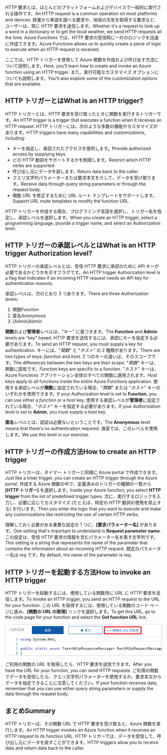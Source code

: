 <span data-ttu-id="48b09-101">HTTP 要求とは、ほとんどのプラットフォームおよびデバイスで一般的に実行される操作です。</span><span class="sxs-lookup"><span data-stu-id="48b09-101">An HTTP request is a common operation on most platforms and devices.</span></span> <span data-ttu-id="48b09-102">辞書から単語を調べる要求や、地域の天気を取得する要求など、ユーザーは、常に HTTP 要求を送信します。</span><span class="sxs-lookup"><span data-stu-id="48b09-102">Whether it's a request to look up a word in a dictionary or to get the local weather, we send HTTP requests all the time.</span></span> <span data-ttu-id="48b09-103">Azure Functions では、HTTP 要求の受信時に一片のロジックを迅速に作成できます。</span><span class="sxs-lookup"><span data-stu-id="48b09-103">Azure Functions allows us to quickly create a piece of logic to execute when an HTTP request is received.</span></span>

<span data-ttu-id="48b09-104">ここでは、HTTP トリガーを使用して Azure 関数を作成および呼び出す方法について説明します。</span><span class="sxs-lookup"><span data-stu-id="48b09-104">Here, you'll learn how to create and invoke an Azure function using an HTTP trigger.</span></span> <span data-ttu-id="48b09-105">また、実行可能なカスタマイズ オプションについても説明します。</span><span class="sxs-lookup"><span data-stu-id="48b09-105">You'll also explore some of the customization options that are available.</span></span>

## <a name="what-is-an-http-trigger"></a><span data-ttu-id="48b09-106">HTTP トリガーとは</span><span class="sxs-lookup"><span data-stu-id="48b09-106">What is an HTTP trigger?</span></span>

<span data-ttu-id="48b09-107">HTTP トリガーとは、HTTP 要求を受け取ったときに関数を実行するトリガーです。</span><span class="sxs-lookup"><span data-stu-id="48b09-107">An HTTP trigger is a trigger that executes a function when it receives an HTTP request.</span></span> <span data-ttu-id="48b09-108">HTTP トリガーには、次のような多数の機能やカスタマイズがあります。</span><span class="sxs-lookup"><span data-stu-id="48b09-108">HTTP triggers have many capabilities and customizations, including:</span></span>

- <span data-ttu-id="48b09-109">キーを指定し、承認されたアクセスを提供します。</span><span class="sxs-lookup"><span data-stu-id="48b09-109">Provide authorized access by supplying keys.</span></span>
- <span data-ttu-id="48b09-110">どの HTTP 動詞をサポートするかを制限します。</span><span class="sxs-lookup"><span data-stu-id="48b09-110">Restrict which HTTP verbs are supported.</span></span>
- <span data-ttu-id="48b09-111">呼び出し元にデータを戻します。</span><span class="sxs-lookup"><span data-stu-id="48b09-111">Return data back to the caller.</span></span>
- <span data-ttu-id="48b09-112">クエリ文字列パラメーターまたは要求本文を介して、データを受け取ります。</span><span class="sxs-lookup"><span data-stu-id="48b09-112">Receive data through query string parameters or through the request body.</span></span>
- <span data-ttu-id="48b09-113">関数 URL を修正するために URL ルート テンプレートをサポートします。</span><span class="sxs-lookup"><span data-stu-id="48b09-113">Support URL route templates to modify the function URL.</span></span>

<span data-ttu-id="48b09-114">HTTP トリガーを作成する場合、プログラミング言語を選択し、トリガー名を指定し、承認レベルを選択します。</span><span class="sxs-lookup"><span data-stu-id="48b09-114">When you create an HTTP trigger, select a programming language, provide a trigger name, and select an Authorization level.</span></span>

## <a name="what-is-an-http-trigger-authorization-level"></a><span data-ttu-id="48b09-115">HTTP トリガーの承認レベルとは</span><span class="sxs-lookup"><span data-stu-id="48b09-115">What is an HTTP trigger Authorization level?</span></span>

<span data-ttu-id="48b09-116">HTTP トリガーの承認レベルとは、受信 HTTP 要求に承認のために API キーが必要であるかどうかを示すフラグです。</span><span class="sxs-lookup"><span data-stu-id="48b09-116">An HTTP trigger Authorization level is a flag that indicates if an incoming HTTP request needs an API key for authentication reasons.</span></span>

<span data-ttu-id="48b09-117">承認レベルは、次のとおり 3 つあります。</span><span class="sxs-lookup"><span data-stu-id="48b09-117">There are three Authorization levels:</span></span>

1. <span data-ttu-id="48b09-118">関数</span><span class="sxs-lookup"><span data-stu-id="48b09-118">Function</span></span>
2. <span data-ttu-id="48b09-119">匿名</span><span class="sxs-lookup"><span data-stu-id="48b09-119">Anonymous</span></span>
3. <span data-ttu-id="48b09-120">[Admin]</span><span class="sxs-lookup"><span data-stu-id="48b09-120">Admin</span></span>

<span data-ttu-id="48b09-121">**関数**および**管理者**レベルは、"キー" に基づきます。</span><span class="sxs-lookup"><span data-stu-id="48b09-121">The **Function** and **Admin** levels are "key" based.</span></span> <span data-ttu-id="48b09-122">HTTP 要求を送信するには、承認にキーを指定する必要があります。</span><span class="sxs-lookup"><span data-stu-id="48b09-122">To send an HTTP request, you must supply a key for authentication.</span></span> <span data-ttu-id="48b09-123">キーには、"*関数*" と "*ホスト*" の 2 種類があります。</span><span class="sxs-lookup"><span data-stu-id="48b09-123">There are two types of keys: *function* and *host*.</span></span> <span data-ttu-id="48b09-124">2 つのキーの違いは、そのスコープです。</span><span class="sxs-lookup"><span data-stu-id="48b09-124">The differences between the two keys are their scope.</span></span> <span data-ttu-id="48b09-125">"*関数*" キーは、関数に固有です。</span><span class="sxs-lookup"><span data-stu-id="48b09-125">*Function* keys are specific to a function.</span></span> <span data-ttu-id="48b09-126">"*ホスト*" キーは、Azure Functions アプリケーション全体のすべての関数に適用されます。</span><span class="sxs-lookup"><span data-stu-id="48b09-126">*Host* keys apply to all functions inside the entire Azure Functions application.</span></span> <span data-ttu-id="48b09-127">使用する承認レベルが**関数**に設定されている場合、"*関数*" または "*ホスト*" キーのいずれかを使用できます。</span><span class="sxs-lookup"><span data-stu-id="48b09-127">If your Authorization level is set to **Function**, you can use either a *function* or a *host* key.</span></span> <span data-ttu-id="48b09-128">使用する承認レベルが**管理者**に設定されている場合、"*ホスト*" キーを指定する必要があります。</span><span class="sxs-lookup"><span data-stu-id="48b09-128">If your Authorization level is set to **Admin**, you must supply a *host* key.</span></span>

<span data-ttu-id="48b09-129">**匿名**レベルとは、認証は必要ないということです。</span><span class="sxs-lookup"><span data-stu-id="48b09-129">The **Anonymous** level means that there's no authentication required.</span></span> <span data-ttu-id="48b09-130">演習では、このレベルを使用します。</span><span class="sxs-lookup"><span data-stu-id="48b09-130">We use this level in our exercise.</span></span>

## <a name="how-to-create-an-http-trigger"></a><span data-ttu-id="48b09-131">HTTP トリガーの作成方法</span><span class="sxs-lookup"><span data-stu-id="48b09-131">How to create an HTTP trigger</span></span>

<span data-ttu-id="48b09-132">HTTP トリガーは、タイマー トリガーと同様に Azure portal で作成できます。</span><span class="sxs-lookup"><span data-stu-id="48b09-132">Just like a timer trigger, you can create an HTTP trigger through the Azure portal.</span></span> <span data-ttu-id="48b09-133">作成する Azure 関数の中で、定義済みのトリガーの種類の一覧から **[HTTP トリガー]** を選択します。</span><span class="sxs-lookup"><span data-stu-id="48b09-133">Inside your Azure function, you select **HTTP trigger** from the list of predefined trigger types.</span></span> <span data-ttu-id="48b09-134">次に、実行するロジックを入力し、必要に応じてカスタマイズ (たとえば、特定の HTTP 動詞の使用を禁止する) を行います。</span><span class="sxs-lookup"><span data-stu-id="48b09-134">Then you enter the logic that you want to execute and make any customizations like restricting the use of certain HTTP verbs.</span></span>

<span data-ttu-id="48b09-135">理解しておく必要がある重要な設定の 1 つに、**[要求パラメーター名]** があります。</span><span class="sxs-lookup"><span data-stu-id="48b09-135">One setting that's important to understand is **Request parameter name**.</span></span> <span data-ttu-id="48b09-136">この設定は、受信 HTTP 要求の情報を含むパラメーター名を表す文字列です。</span><span class="sxs-lookup"><span data-stu-id="48b09-136">This setting is a string that represents the name of the parameter that contains the information about an incoming HTTP request.</span></span> <span data-ttu-id="48b09-137">既定のパラメーター名は *req* です。</span><span class="sxs-lookup"><span data-stu-id="48b09-137">By default, the name of the parameter is *req*.</span></span>

## <a name="how-to-invoke-an-http-trigger"></a><span data-ttu-id="48b09-138">HTTP トリガーを起動する方法</span><span class="sxs-lookup"><span data-stu-id="48b09-138">How to invoke an HTTP trigger</span></span>

<span data-ttu-id="48b09-139">HTTP トリガーを起動するには、使用している関数用に URL に HTTP 要求を送信します。</span><span class="sxs-lookup"><span data-stu-id="48b09-139">To invoke an HTTP trigger, you send an HTTP request to the URL for your function.</span></span> <span data-ttu-id="48b09-140">この URL を取得するには、使用している関数のコード ページに進み、**[関数の URL の取得]** リンクを選択します。</span><span class="sxs-lookup"><span data-stu-id="48b09-140">To get this URL, go to the code page for your function and select the **Get function URL** link.</span></span>

![[Functions アプリ] ブレードを表示する Azure portal のスクリーンショット。アプリの [関数の URL の取得] ボタンが強調表示されている。](../media/5-function-url.png)

<span data-ttu-id="48b09-142">ご利用の関数の URL を取得したら、HTTP 要求を送信できます。</span><span class="sxs-lookup"><span data-stu-id="48b09-142">After you have the URL for your function, you can send HTTP requests.</span></span> <span data-ttu-id="48b09-143">ご利用の関数でデータを受信したら、クエリ文字列パラメーターを使用するか、要求本文からデータを指定できることに注意してください。</span><span class="sxs-lookup"><span data-stu-id="48b09-143">If your function receives data, remember that you can use either query string parameters or supply the data through the request body.</span></span>

## <a name="summary"></a><span data-ttu-id="48b09-144">まとめ</span><span class="sxs-lookup"><span data-stu-id="48b09-144">Summary</span></span>

<span data-ttu-id="48b09-145">HTTP トリガーは、その関数 URL で HTTP 要求を受け取ると、Azure 関数を実行します。</span><span class="sxs-lookup"><span data-stu-id="48b09-145">An HTTP trigger invokes an Azure function when it receives an HTTP request to its function URL.</span></span> <span data-ttu-id="48b09-146">HTTP トリガーでは、データを受信して、呼び出し元にデータを戻すことができます。</span><span class="sxs-lookup"><span data-stu-id="48b09-146">HTTP triggers allow you to receive data and return data back to the caller.</span></span>
